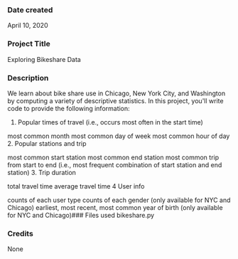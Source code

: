 ### Date created
April 10, 2020
### Project Title
Exploring Bikeshare Data
### Description
We learn about bike share use in Chicago, New York City, and Washington by computing a variety of descriptive statistics. In this project, you'll write code to provide the following information:

1. Popular times of travel (i.e., occurs most often in the start time)

most common month
most common day of week
most common hour of day
2. Popular stations and trip

most common start station
most common end station
most common trip from start to end (i.e., most frequent combination of start station and end station)
3. Trip duration

total travel time
average travel time
4 User info

counts of each user type
counts of each gender (only available for NYC and Chicago)
earliest, most recent, most common year of birth (only available for NYC and Chicago)### Files used
bikeshare.py
### Credits
None

